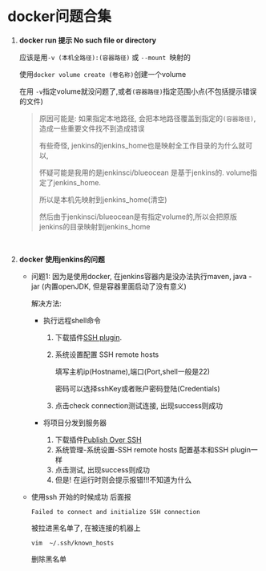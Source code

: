 # docker问题合集

1.  **docker run 提示 No such file or directory**

    应该是用`-v (本机全路径):(容器路径)` 或 `--mount `映射的

    使用`docker volume create (卷名称)`创建一个volume

    在用 `-v`指定volume就没问题了,或者`(容器路径)`指定范围小点(不包括提示错误的文件)

    >   原因可能是: 
    >   如果指定本地路径, 会把本地路径覆盖到指定的`(容器路径)`, 造成一些重要文件找不到造成错误
    >
    >   有些奇怪, jenkins的jenkins_home也是映射全工作目录的为什么就可以,
    >
    >   怀疑可能是我用的是jenkinsci/blueocean 是基于jenkins的. volume指定了jenkins_home.
    >
    >   所以是本机先映射到jenkins_home(清空)
    >
    >   然后由于jenkinsci/blueocean是有指定volume的,所以会把原版jenkins的目录映射到jenkins_home

    <br>

2.  **docker 使用jenkins的问题**

    *   问题1: 因为是使用docker, 在jenkins容器内是没办法执行maven, java -jar (内置openJDK, 但是容器里面启动了没有意义)

        解决方法: 

        *   执行远程shell命令

            1.  下载插件[SSH plugin](http://wiki.jenkins-ci.org/display/JENKINS/SSH+plugin).

            2.  系统设置配置 SSH remote hosts

                填写主机ip(Hostname),端口(Port,shell一般是22)

                密码可以选择sshKey或者账户密码登陆(Credentials)

            3.  点击check connection测试连接, 出现success则成功

        *   将项目分发到服务器

            1.  下载插件[Publish Over SSH](https://plugins.jenkins.io/publish-over-ssh)
            2.  系统管理-系统设置-SSH remote hosts 配置基本和SSH plugin一样
            3.  点击测试, 出现success则成功
            4.  但是! 在运行时则会提示报错!!!不知道为什么

    *   使用ssh 开始的时候成功 后面报
    
        `Failed to connect and initialize SSH connection`
    
        被拉进黑名单了, 在被连接的机器上
    
        `vim  ~/.ssh/known_hosts`
    
        删除黑名单
    


